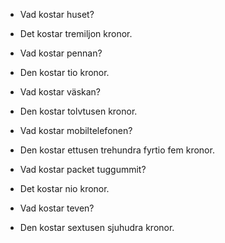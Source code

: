 - Vad kostar huset?
- Det kostar tremiljon kronor.

- Vad kostar pennan?
- Den kostar tio kronor.

- Vad kostar väskan?
- Den kostar tolvtusen kronor.

- Vad kostar mobiltelefonen?
- Den kostar ettusen trehundra fyrtio fem kronor.

- Vad kostar packet tuggummit?
- Det kostar nio kronor.

- Vad kostar teven?
- Den kostar sextusen sjuhudra kronor.
